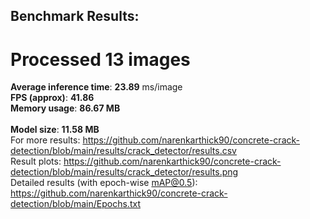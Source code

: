## Benchmark Results:

# Processed 13 images

**Average inference time**: **23.89** ms/image <br>
**FPS (approx)**: **41.86** <br>
**Memory usage**: **86.67 MB**<br>
<br>
**Model size**: **11.58 MB**
<br>
For more results: https://github.com/narenkarthick90/concrete-crack-detection/blob/main/results/crack_detector/results.csv <br>
Result plots: https://github.com/narenkarthick90/concrete-crack-detection/blob/main/results/crack_detector/results.png <br>
Detailed results (with epoch-wise mAP@0.5): https://github.com/narenkarthick90/concrete-crack-detection/blob/main/Epochs.txt
